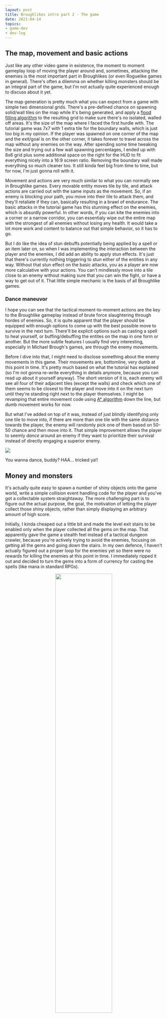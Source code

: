 ```yaml
---
layout: post
title: Broughlikes intro part 2 - The game
date: 2021-04-14
topics:
- game-dev
- dev-log
--- 
```


## The map, movement and basic actions

Just like any other video game in existence, the moment to moment gameplay loop of moving the player around and, sometimes, attacking the enemies is the most important part in Broughlikes (or even Roguelike games in general). There's often a dilemma on whether killing monsters should be an integral part of the game, but I'm not actually quite experienced enough to discuss about it yet. 

The map generation is pretty much what you can expect from a game with simple two dimensional grids. There's a pre-defined chance on spawning solid/wall tiles on the map while it's being generated, and apply a [flood filling algorithm](https://en.wikipedia.org/wiki/Flood_fill) to the resulting grid to make sure there's no isolated, walled off areas. It's the size of the map where I faced the first hurdle with. The tutorial game was 7x7 with 1 extra tile for the boundary walls, which is just too big in my opinion. If the player was spawned on one corner of the map and the exit/goal is on the other corner, it takes forever to travel across the map without any enemies on the way. After spending some time tweaking the size and trying out a few wall spawning percentages, I ended up with 8x6 grid plus some additional space on the right for the HUD to fit everything nicely into a 16:9 screen ratio. Removing the boundary wall made everything so much cleaner too. It still kinda feel big from time to time, but for now, I'm just gonna roll with it.

Movement and actions are very much similar to what you can normally see in Broughlike games. Every movable entity moves tile by tile, and attack actions are carried out with the same inputs as the movement. So, if an enemy is blocking your path, you move into their tile to attack them, and they'll retaliate if they can, basically resulting in a brawl of endurance. The basic attacks in the tutorial game has this stunning effect on the enemies, which is absurdly powerful. In other words, if you can kite the enemies into a corner or a narrow corridor, you can essentialy wipe out the entire map with the strongest of all enemies without losing any health. It would take a lot more work and content to balance out that simple behavior, so it has to go.

But I do like the idea of stun debuffs potentially being applied by a spell or an item later on, so when I was implementing the interaction between the player and the enemies, I did add an ability to apply stun effects. It's just that there's currently nothing triggering to stun either of the entities in any way. Without that stun effect on the basic attacks, you as a player are now more calculative with your actions. You can't mindlessly move into a tile close to an enemy without making sure that you can win the fight, or have a way to get out of it. That little simple mechanic is the basis of all Broughlike games.

### Dance maneuvor

I hope you can see that the tactical moment-to-moment actions are the key to the Broughlike gameplay instead of brute force slaughtering through hordes of enemies. So, it is quite apparent that the player should be equipped with enough options to come up with the best possible move to survive in the next turn. There'll be explicit options such as casting a spell to heal yourself, or buffing/debuffing the entites on the map in one form or another. But the more subtle features I usually find very interesting, especially in Michael Brough's games, are through the enemy movements. 

Before I dive into that, I might need to disclose something about the enemy movements in this game. Their movements are, bottomline, very dumb at this point in time. It's pretty much based on what the tutorial has explained (so I'm not gonna re-write everything in details anymore, because you can read up about it yourself anyway). The short version of it is, each enemy will see all four of their adjacent tiles (except the walls) and check which one of them seems to be closest to the player and move into it on the next turn until they're standing right next to the player themselves. I might be revamping that entire movement code using [A* algorithm](https://en.wikipedia.org/wiki/A*_search_algorithm) down the line, but dumb movement works for now.

But what I've added on top of it was, instead of just blindly identifying only one tile to move into, if there are more than one tile with the same distance towards the player, the enemy will randomly pick one of them based on 50-50 chance and then move into it. That simple improvement allows the player to seemly *dance* around an enemy if they want to prioritize their survival instead of directly engaging a superior enemy. 

![](/assets/img/broughlike-intro-02-dance-move-record01.gif)
<figcaption>You wanna dance, buddy? HAA... tricked ya!!</figcaption>

## Money and monsters

It's actually quite easy to spawn a number of shiny objects onto the game world, write a simple collision event handling code for the player and you've got a collectable system straightaway. The more challenging part is to figure out the actual purpose, the goal, the motivation of letting the player collect those shiny objects, rather than simply displaying an arbitrary amount of high score. 

Initially, I kinda cheaped out a little bit and made the level exit stairs to be enabled only when the player collected all the gems on the map. That apparently gave the game a stealth feel instead of a tactical dungeon crawler, because you're actively trying to avoid the enemies, focusing on getting all the gems and going down the stairs. In my own defence, I haven't actually figured out a proper loop for the enemies yet so there were no rewards for killing the enemies at this point in time. I immediately ripped it out and decided to turn the gems into a form of currency for casting the spells (like mana in standard RPGs).

<p style="text-align:center;">
<img src="/assets/img/broughlike-intro-02-shinies.png" style="width:60%;" />
<figcaption>Ohhh...... shinies!</figcaption>
</p>

Speaking of the enemies, there are also no proper distinctions between different enemy types at the moment too. They're currently just different sprites with different number of health points. Nothing more. There are three enemy types so far, and if the map were to randomly spawn a number of enemies after it's generated, it can't just entirely be random. It'd definitely be unfair for the player to face a Screaming Block enemy (the one with 6hp on the left) straight out of the bat on level 1. The randomness for the spawning system needs to be controlled and the difficulty needs to be smoothly spread out across a curve.

<p style="text-align:center;">
<img src="/assets/img/broughlike-intro-02-trapped.png" style="width:60%;" />
<figcaption>Trapped? ...or not!</figcaption>
</p>

The first instinct for someone would be to simply use a series of increasing or decreasing exponential values to control which enemies to spawn more or less at any given point in time. I've done it a couple of times before in the past, and the main problem with it was, the higher level the game goes the more difficult it is to predict where the game is on the difficulty curve without a giant spreadsheet opened on the side. Plus, expanding or adding more content to the system, like more enemy types, or adjusting the spawn rates for individual enemy types, is horribly painful. Instead, I came up with a nice little system that strikes a good balance between procedural and hand-made definitions. 

### Weighted spawning pools 

The Map object holds a reference to a series of spawn setting asset files (Unity scriptable objects) which contain a set of configurations for a pre-defined range of levels. In addition to the other dials, the prefab references and the 'Weight' values are the only two things I need to define for the individual elements under the 'Monster Pool' collection. After that I just need to hit the calculate button at the bottom, and the asset will automatically spread out the individual element percentage values between floating point 0 and 1. The Map's enemy spawning code can then use this to identify what needs to be spawned depending on a simple 0.0-1.0 randomized throw plus whatever level the player is currently in. 

![](/assets/img/broughlike-intro-02-weighted-spawning-pool-annotated.png)
<figcaption>An example weighted spawn setting between level 1 and 6</figcaption>

The example numbers shown in the screenshot might be a bit confusing at a glance. Just note that the 'Weight' value is a lot more flexible than a pre-defined percentage and you, as a designer, can use whatever value that makes sense for you. For instance, if you have 2 elements in the pool and you assign the weights of 3 and 1 each, then the percentages will be identified as 0.75 and 0.25 individually. And they'll be spread out as 0-0.75 and 0.76-1.0 respectively in the percentage ranges. On the other hand, if you only have one monster in the pool, whatever number you assign in the weight doesn't matter anymore because it'll be calculated as 100% spawning chance. 

This makes the spawning code WAY cleaner than I originally hoped for, because there is zero magic numbers hardcoded aside from the 0.0-1.0 randomization. Most of the grunt work was already done in the setting files. All it has to make sure is to cast the randomized floating point number into two decimal places in order to avoid weird precision problems that can always be seen in most modern programming language. 

This system does have a few downsides obviously. The biggest one being;

- You can't miss a single level in any of the level ranges. You can see from the screenshot that the game currently has settings from level 1 to 18 at the moment. And if you accidently miss a level in any of those settings probably due to a small typo (let's say continuing from 8 onwards in the second setting instead of 7), then the enemy spawning code will just use the max setting of level 18 for level 7 because there is no definition for level 7. That is part of the edge case handling to make sure that the difficulty curve will simply becomes flat once there aren't any settings available for higher levels anymore. 

<p style="text-align:center;">
<img src="/assets/img/broughlike-intro-02-difficulty-curve.png" style="width:60%;">
<figcaption>Look at those currrvvvvves...........</figcaption>
</p>

- The map spawning code and the spawn setting files are not quite independent from each other even though there's zero need for hardcoded numbers. For instance, the setting definition works on the assumption that the whatever code it's being used from, they'll work under the range of 0.0 and 1.0 when identifying the percentage. Nothing a few code refactorings can't solve, but it's worth mentioning as well. 

The system is far from perfect of course, and I don't know if it's the right answer even for similar situations. But, it's working nicely for this game at the moment with a lot of flexibility for expansion, so I'm quite happy with it. If I re-read this post in two or three years down the line, I may or may not see this solution as childish. But hey... that's one of the important things about dev logs, isn't it? Track your own progression over time. 

## Leveling up and leveling down


## Spell system
